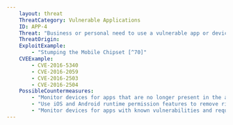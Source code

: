```yaml
---
    layout: threat
    ThreatCategory: Vulnerable Applications
    ID: APP-4
    Threat: "Business or personal need to use a vulnerable app or device for which a patch is not yet available or had not yet been installed"
    ThreatOrigin:
    ExploitExample:
        - "Stumping the Mobile Chipset [^70]"
    CVEExample:
        - CVE-2016-5340
        - CVE-2016-2059
        - CVE-2016-2503
        - CVE-2016-2504
    PossibleCountermeasures:
        - "Monitor devices for apps that are no longer present in the app stores and hence are no longer supported by the developer."
        - "Use iOS and Android runtime permission features to remove risky permissions (e.g. GPS access, contact list access, etc.) from unsupported apps or apps with known vulnerabilities."
        - "Monitor devices for apps with known vulnerabilities and require enterprise users remove the app (blacklist the app)."
---
```

